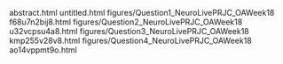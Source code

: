 abstract.html
untitled.html
figures/Question1_NeuroLivePRJC_OAWeek18
f68u7n2bij8.html
figures/Question2_NeuroLivePRJC_OAWeek18
u32vcpsu4a8.html
figures/Question3_NeuroLivePRJC_OAWeek18
kmp255v28v8.html
figures/Question4_NeuroLivePRJC_OAWeek18
ao14vppmt9o.html